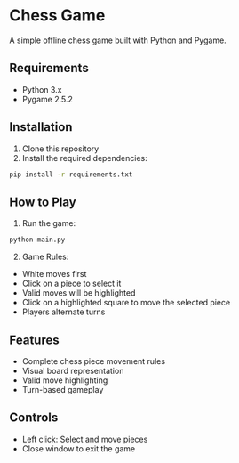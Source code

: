 # Chess Game

A simple offline chess game built with Python and Pygame.

## Requirements

- Python 3.x
- Pygame 2.5.2

## Installation

1. Clone this repository
2. Install the required dependencies:
```bash
pip install -r requirements.txt
```

## How to Play

1. Run the game:
```bash
python main.py
```

2. Game Rules:
- White moves first
- Click on a piece to select it
- Valid moves will be highlighted
- Click on a highlighted square to move the selected piece
- Players alternate turns

## Features

- Complete chess piece movement rules
- Visual board representation
- Valid move highlighting
- Turn-based gameplay

## Controls

- Left click: Select and move pieces
- Close window to exit the game